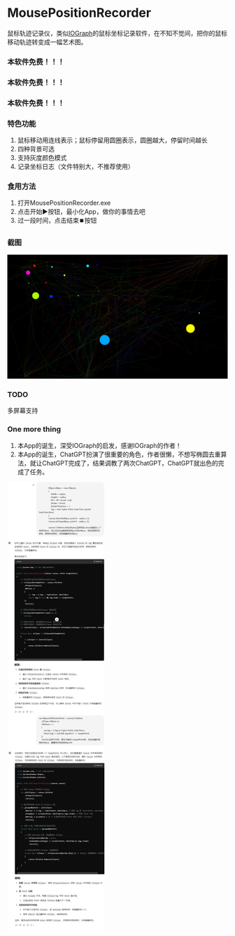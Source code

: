 # MousePositionRecorder
鼠标轨迹记录仪，类似[IOGraph](https://iographica.com/)的鼠标坐标记录软件，在不知不觉间，把你的鼠标移动轨迹转变成一幅艺术图。

### 本软件免费！！！
### 本软件免费！！！
### 本软件免费！！！

### 特色功能

1. 鼠标移动用连线表示；鼠标停留用圆圈表示，圆圈越大，停留时间越长
2. 四种背景可选
3. 支持灰度颜色模式
4. 记录坐标日志（文件特别大，不推荐使用）

### 食用方法
1. 打开MousePositionRecorder.exe
2. 点击开始▶️按钮，最小化App，做你的事情去吧
3. 过一段时间，点击结束⏹️按钮

### 截图
![aaa](https://github.com/hupo376787/MousePositionRecorder/blob/9922cea0d7a2275b35eac0c10363188254fd4cfa/Images/Graph%20-%2024%20minutes%20(from%2023-36%20to%2000-00).png)


### TODO
多屏幕支持

### One more thing
1. 本App的诞生，深受IOGraph的启发，感谢IOGraph的作者！
2. 本App的诞生，ChatGPT扮演了很重要的角色，作者很懒，不想写椭圆去重算法，就让ChatGPT完成了，结果调教了两次ChatGPT，ChatGPT就出色的完成了任务。

![sss](https://github.com/hupo376787/MousePositionRecorder/blob/9922cea0d7a2275b35eac0c10363188254fd4cfa/Images/ChatGPT.jpg)
